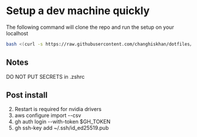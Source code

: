 # Setup a dev machine quickly

The following command will clone the repo and run the setup on your localhost

```bash
bash <(curl -s https://raw.githubusercontent.com/changhiskhan/dotfiles/main/bootstrap.sh)
```

## Notes

DO NOT PUT SECRETS in .zshrc

## Post install
2. Restart is required for nvidia drivers
3. aws configure import --csv <credentials>
4. gh auth login --with-token $GH_TOKEN
5. gh ssh-key add ~/.ssh/id_ed25519.pub
